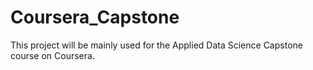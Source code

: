 # Coursera_Capstone
This project will be mainly used for the Applied Data Science Capstone course on Coursera.
